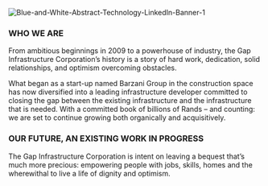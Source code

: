 ![Blue-and-White-Abstract-Technology-LinkedIn-Banner-1](https://www.gic.co.za/wp-content/uploads/2022/02/Blue-and-White-Abstract-Technology-LinkedIn-Banner-1.png)

### WHO WE ARE
From ambitious beginnings in 2009 to a powerhouse of industry, the Gap Infrastructure Corporation’s history is a story of hard work, dedication, solid relationships, and optimism overcoming obstacles.

What began as a start-up named Barzani Group in the construction space has now diversified into a leading infrastructure developer committed to closing the gap between the existing infrastructure and the infrastructure that is needed. With a committed book of billions of Rands – and counting: we are set to continue growing both organically and acquisitively.

### OUR FUTURE, AN EXISTING WORK IN PROGRESS
The Gap Infrastructure Corporation is intent on leaving a bequest that’s much more precious: empowering people with jobs, skills, homes and the wherewithal to live a life of dignity and optimism.

